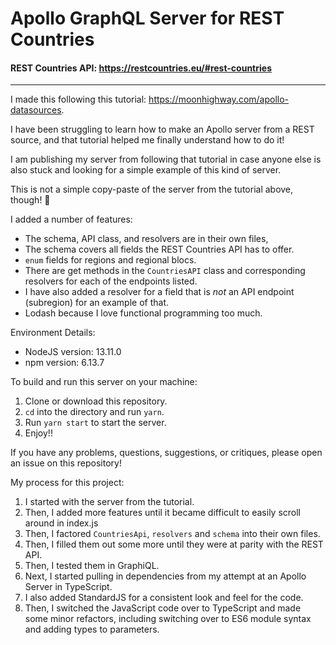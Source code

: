 # Apollo GraphQL Server for REST Countries
#### REST Countries API: https://restcountries.eu/#rest-countries
----
I made this following this tutorial: https://moonhighway.com/apollo-datasources.

I have been struggling to learn how to make an Apollo server from a REST source, and that tutorial helped me finally understand how to do it!

I am publishing my server from following that tutorial in case anyone else is also stuck and looking for a simple example of this kind of server.

This is not a simple copy-paste of the server from the tutorial above, though! 🙂

I added a number of features:
* The schema, API class, and resolvers are in their own files,
* The schema covers all fields the REST Countries API has to offer.
* `enum` fields for regions and regional blocs.
* There are get methods in the `CountriesAPI` class and corresponding resolvers for each of the endpoints listed.
* I have also added a resolver for a field that is *not* an API endpoint (subregion) for an example of that.
* Lodash because I love functional programming too much.

Environment Details:
* NodeJS version: 13.11.0
* npm version: 6.13.7

To build and run this server on your machine:
1. Clone or download this repository.
2. `cd` into the directory and run `yarn`.
3. Run `yarn start` to start the server.
4. Enjoy!!

If you have any problems, questions, suggestions, or critiques, please open an issue on this repository!

My process for this project:
1. I started with the server from the tutorial.
2. Then, I added more features until it became difficult to easily scroll around in index.js
3. Then, I factored `CountriesApi`, `resolvers` and `schema` into their own files.
4. Then, I filled them out some more until they were at parity with the REST API.
5. Then, I tested them in GraphiQL.
6. Next, I started pulling in dependencies from my attempt at an Apollo Server in TypeScript.
7. I also added StandardJS for a consistent look and feel for the code.
8. Then, I switched the JavaScript code over to TypeScript and made some minor refactors, including switching over to ES6 module syntax and adding types to parameters.